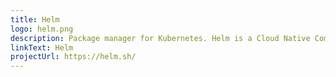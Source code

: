 ```yaml
---
title: Helm
logo: helm.png
description: Package manager for Kubernetes. Helm is a Cloud Native Computing Foundation graduated project.
linkText: Helm
projectUrl: https://helm.sh/
---
```

